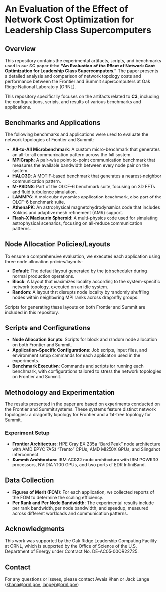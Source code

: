 # An Evaluation of the Effect of Network Cost Optimization for Leadership Class Supercomputers

## Overview
This repository contains the experimental artifacts, scripts, and benchmarks used in our SC paper titled **"An Evaluation of the Effect of Network Cost Optimization for Leadership Class Supercomputers."** The paper presents a detailed analysis and comparison of network topology costs and performance between the Frontier and Summit supercomputers at Oak Ridge National Laboratory (ORNL).

This repository specifically focuses on the artifacts related to **C3**, including the configurations, scripts, and results of various benchmarks and applications.

## Benchmarks and Applications

The following benchmarks and applications were used to evaluate the network topologies of Frontier and Summit:

- **All-to-All Microbenchmark**: A custom micro-benchmark that generates an all-to-all communication pattern across the full system.
- **MPIGraph**: A pair-wise point-to-point communication benchmark that measures the available bandwidth between every node pair on the system.
- **HALO3D**: A MOTIF-based benchmark that generates a nearest-neighbor communication pattern.
- **M-PSDNS**: Part of the OLCF-6 benchmark suite, focusing on 3D FFTs and fluid turbulence simulation.
- **LAMMPS**: A molecular dynamics application benchmark, also part of the OLCF-6 benchmark suite.
- **AthenaPK**: An astrophysical magnetohydrodynamics code that includes Kokkos and adaptive mesh refinement (AMR) support.
- **Flash-X Maclaurin Spheroid**: A multi-physics code used for simulating astrophysical scenarios, focusing on all-reduce communication patterns.

## Node Allocation Policies/Layouts

To ensure a comprehensive evaluation, we executed each application using three node allocation policies/layouts:

- **Default**: The default layout generated by the job scheduler during normal production operations.
- **Block**: A layout that maximizes locality according to the system-specific network topology, executed on an idle system.
- **Random**: A layout that disrupts node locality by randomly shuffling nodes within neighboring MPI ranks across dragonfly groups.

Scripts for generating these layouts on both Frontier and Summit are included in this repository.

## Scripts and Configurations

- **Node Allocation Scripts**: Scripts for block and random node allocation on both Frontier and Summit.
- **Application-Specific Configurations**: Job scripts, input files, and environment setup commands for each application used in the experiments.
- **Benchmark Execution**: Commands and scripts for running each benchmark, with configurations tailored to stress the network topologies on Frontier and Summit.

## Methodology and Experimentation

The results presented in the paper are based on experiments conducted on the Frontier and Summit systems. These systems feature distinct network topologies: a dragonfly topology for Frontier and a fat-tree topology for Summit.

### Experiment Setup

- **Frontier Architecture**: HPE Cray EX 235a “Bard Peak” node architecture with AMD EPYC 7A53 “Trento” CPUs, AMD MI250X GPUs, and Slingshot interconnect.
- **Summit Architecture**: IBM AC922 node architecture with IBM POWER9 processors, NVIDIA V100 GPUs, and two ports of EDR InfiniBand.

## Data Collection

- **Figures of Merit (FOM)**: For each application, we collected reports of the FOM to determine the scaling efficiency.
- **Per Rank and Per Node Bandwidth**: The experimental results include per rank bandwidth, per node bandwidth, and speedup, measured across different workloads and communication patterns.

## Acknowledgments

This work was supported by the Oak Ridge Leadership Computing Facility at ORNL, which is supported by the Office of Science of the U.S. Department of Energy under Contract No. DE-AC05-00OR22725.

## Contact

For any questions or issues, please contact
 Awais Khan or Jack Lange (khana@ornl.gov, langejr@ornl.gov)
